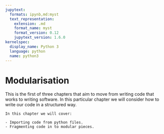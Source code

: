 ```yaml
---
jupytext:
  formats: ipynb,md:myst
  text_representation:
    extension: .md
    format_name: myst
    format_version: 0.12
    jupytext_version: 1.6.0
kernelspec:
  display_name: Python 3
  language: python
  name: python3
---
```


# Modularisation

This is the first of three chapters that aim to move from writing code
that works to writing software. In this particular chapter we will consider how
to write our code in a structured way.

```{important}
In this chapter we will cover:

- Importing code from python files.
- Fragmenting code in to modular pieces.
```
